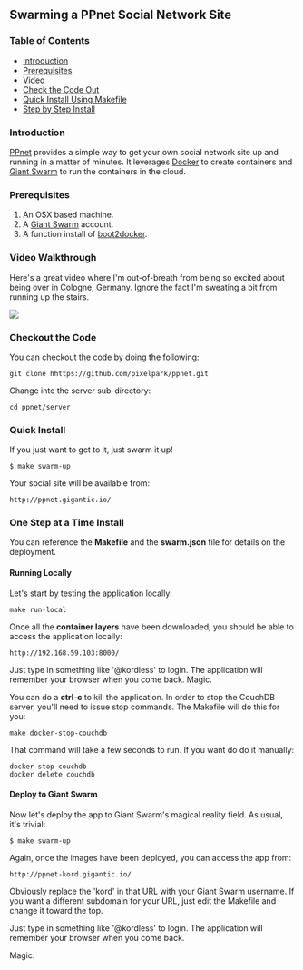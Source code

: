 ## Swarming a PPnet Social Network Site

### Table of Contents
* [Introduction](#introduction)
* [Prerequisites](#prerequisites)
* [Video](#video-walkthrough) 
* [Check the Code Out](#checkout-the-code)
* [Quick Install Using Makefile](#quick-install)
* [Step by Step Install](#one-step-at-a-time-install)

### Introduction
[PPnet](https://github.com/pixelpark/ppnet) provides a simple way to get your own social network site up and running in a matter of minutes. It leverages [Docker](http://docker.io) to create containers and [Giant Swarm](http://giantswarm.io) to run the containers in the cloud.

### Prerequisites

1. An OSX based machine.
2. A [Giant Swarm](https://giantswarm.io/) account.
3. A function install of [boot2docker](https://github.com/kordless/boot2docker-ing).

### Video Walkthrough

Here's a great video where I'm out-of-breath from being so excited about being over in Cologne, Germany. Ignore the fact I'm sweating a bit from running up the stairs.

[![](https://raw.githubusercontent.com/kordless/ppnet/master/server/assets/video2.png)](https://vimeo.com/122556376)

### Checkout the Code

You can checkout the code by doing the following:

    git clone hhttps://github.com/pixelpark/ppnet.git

Change into the server sub-directory:

	cd ppnet/server
	
### Quick Install

If you just want to get to it, just swarm it up!

```
$ make swarm-up
``` 

Your social site will be available from:
	
    http://ppnet.gigantic.io/

### One Step at a Time Install
You can reference the **Makefile** and the **swarm.json** file for details on the deployment.  

#### Running Locally
Let's start by testing the application locally:

    make run-local

Once all the **container layers** have been downloaded, you should be able to access the application locally:

    http://192.168.59.103:8000/

Just type in something like '@kordless' to login.  The application will remember your browser when you come back.  Magic.

You can do a **ctrl-c** to kill the application.  In order to stop the CouchDB server, you'll need to issue stop commands. The Makefile will do this for you:

    make docker-stop-couchdb

That command will take a few seconds to run.  If you want do do it manually:

    docker stop couchdb
    docker delete couchdb

#### Deploy to Giant Swarm
Now let's deploy the app to Giant Swarm's magical reality field. As usual, it's trivial:

```
$ make swarm-up
```

Again, once the images have been deployed, you can access the app from:

    http://ppnet-kord.gigantic.io/

Obviously replace the 'kord' in that URL with your Giant Swarm username. If you want a different subdomain for your URL, just edit the Makefile and change it toward the top.

Just type in something like '@kordless' to login.  The application will remember your browser when you come back.  

Magic.
